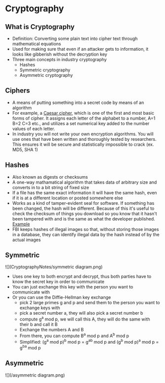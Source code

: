 # Cryptography

## What is Cryptography
* Definition: Converting some plain text into cipher text through mathematical equations
* Used for making sure that even if an attacker gets to information, it looks like gibberish without the decryption key
* Three main concepts in industry cryptography
  * Hashes
  * Symmetric cryptography
  * Asymmetric cryptography

## Ciphers
* A means of putting something into a secret code by means of an algorithm
* For example, a [Caesar cipher](https://cryptii.com/pipes/caesar-cipher), which is one of the first and most basic forms of cipher. It assigns each letter of the alphabet to a number, A=1 B=2 C=3 etc., and utilizes a set numerical key added to the number values of each letter.
* In industry you will not write your own encryption algorithms. You will use ones that have been written and thoroughly tested by researchers. This ensures it will be secure and statistically impossible to crack (ex. MD5, SHA 1)

## Hashes 
* Also known as digests or checksums
* A one-way mathamatical algorithm that takes data of arbitrary size and converts in to a bit string of fixed size
* If a file has the same exact information it will have the same hash, even if it is at a different location or posted somewhere else
* Works as a kind of tamper-evident seal for software. If something has been changed, the hash will be different. Because of this it's useful to check the checksum of things you download so you know that it hasn't been tampered with and is the same as what the developer published. [Example](https://www.kali.org/downloads/)
* FBI keeps hashes of illegal images so that, without storing those images in a database, they can identify illegal data by the hash instead of by the actual images

## Symmetric
![](CryptographyNotes/symmetric diagram.png)
* Uses one key to both encrypt and decrypt, thus both parties have to know the secret key in order to communicate
* You can just exchange this key with the person you want to communicate with
* Or you can use the Diffie-Hellman key exchange
	* pick 2 large primes g and p and send them to the person you want to exchange keys with
	* pick a secret number a, they will also pick a secret number b
	* compute g<sup>a</sup> mod p, we will call this A, they will do the same with their b and call it B
	* Exchange the numbers A and B
	* From there, you can compute B<sup>a</sup> mod p and A<sup>b</sup> mod p
	* Simplified: (g<sup>a</sup> mod p)<sup>b</sup> mod p = g<sup>ab</sup> mod p and (g<sup>b</sup> mod p)<sup>a</sup> mod p = g<sup>ba</sup> mod p

## Asymmetric
![](/asymmetric diagram.png)